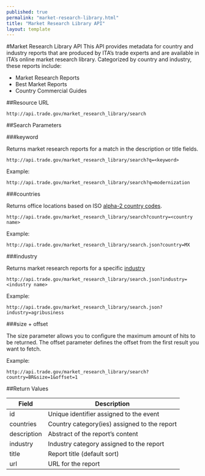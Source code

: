 ```yaml
---
published: true
permalink: "market-research-library.html"
title: "Market Research Library API"
layout: template
---
```


#Market Research Library API
This API provides metadata for country and industry reports that are produced by ITA’s trade experts and are available in ITA’s online market research library.  Categorized by country and industry, these reports include:

* Market Research Reports
* Best Market Reports
* Country Commercial Guides

##Resource URL

    http://api.trade.gov/market_research_library/search

##Search Parameters

###keyword

Returns market research reports for a match in the description or title fields.

    http://api.trade.gov/market_research_library/search?q=<keyword>

Example:

    http://api.trade.gov/market_research_library/search?q=modernization

###countries

Returns office locations based on ISO [alpha-2 country codes](http://www.iso.org/iso/home/standards/country_codes/country_names_and_code_elements.htm).

    http://api.trade.gov/market_research_library/search?country=<country name>

Example:

    http://api.trade.gov/market_research_library/search.json?country=MX

###industry

Returns market research reports for a specific [industry](/industry-list-market-research-library.html)

    http://api.trade.gov/market_research_library/search.json?industry=<industry name>

Example:

    http://api.trade.gov/market_research_library/search.json?industry=agribusiness

###size + offset

The size parameter allows you to configure the maximum amount of hits to be returned. The offset parameter defines the offset from the first result you want to fetch.

Example:

    http://api.trade.gov/market_research_library/search?country=BR&size=1&offset=1

##Return Values

| Field       | Description                                                     |
| ----------- | --------------------------------------------------------------- |
| id          | Unique identifier assigned to the event                         |
| countries     | Country category(ies) assigned to the report   |
| description | Abstract of the report’s content                                |
| industry    | Industry category assigned to the report |
| title       | Report title  (default sort)  |
| url         | URL for the report                                              |
